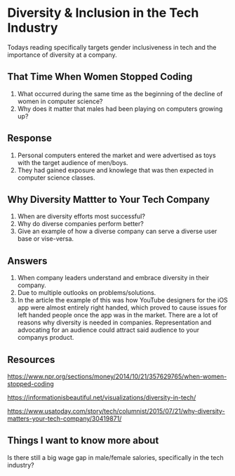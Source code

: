 # Diversity & Inclusion in the Tech Industry

Todays reading specifically targets gender inclusiveness in tech and the importance of diversity at a company.

## That Time When Women Stopped Coding

1. What occurred during the same time as the beginning of the decline of women in computer science?
2. Why does it matter that males had been playing on computers growing up?

## Response

1. Personal computers entered the market and were advertised as toys with the target audience of men/boys.
2. They had gained exposure and knowlege that was then expected in computer science classes.

## Why Diversity Mattter to Your Tech Company

1. When are diversity efforts most successful?
2. Why do diverse companies perform better?
3. Give an example of how a diverse company can serve a diverse user base or vise-versa.

## Answers

1. When company leaders understand and embrace diversity in their company.
2. Due to multiple outlooks on problems/solutions.
3. In the article the example of this was how YouTube designers for the iOS app were almost entirely right handed, which proved to cause issues for left handed people once the app was in the market. There are a lot of reasons why diversity is needed in companies. Representation and advocating for an audience could attract said audience to your companys product.

## Resources

<https://www.npr.org/sections/money/2014/10/21/357629765/when-women-stopped-coding>

<https://informationisbeautiful.net/visualizations/diversity-in-tech/>

<https://www.usatoday.com/story/tech/columnist/2015/07/21/why-diversity-matters-your-tech-company/30419871/>

## Things I want to know more about

Is there still a big wage gap in male/female salories, specifically in the tech industry?
